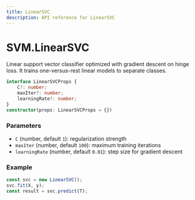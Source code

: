 ```yaml
---
title: LinearSVC
description: API reference for LinearSVC
---
```


# SVM.LinearSVC

Linear support vector classifier optimized with gradient descent on hinge loss. It trains one-versus-rest linear models to separate classes.

```ts
interface LinearSVCProps {
    C?: number;
    maxIter?: number;
    learningRate?: number;
}
constructor(props: LinearSVCProps = {})
```

### Parameters
- `C` (number, default `1`): regularization strength
- `maxIter` (number, default `100`): maximum training iterations
- `learningRate` (number, default `0.01`): step size for gradient descent

### Example
```ts
const svc = new LinearSVC();
svc.fit(X, y);
const result = svc.predict(T);
```
